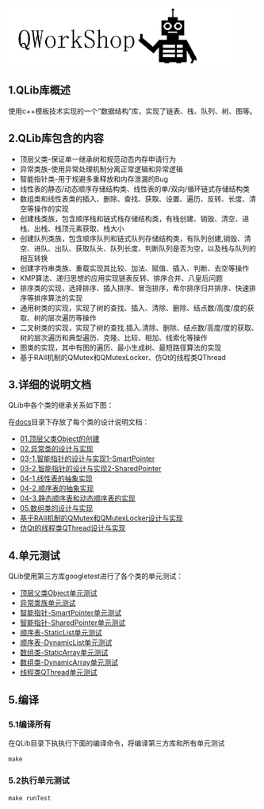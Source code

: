 ![QWorkShop](./docs/00_README/pic/QWorkShop.png)

## 1.QLib库概述

使用c++模板技术实现的一个“数据结构”库，实现了链表、栈、队列、树、图等。

## 2.QLib库包含的内容

- 顶层父类-保证单一继承树和规范动态内存申请行为
- 异常类族-使用异常处理机制分离正常逻辑和异常逻辑
- 智能指针类-用于规避多重释放和内存泄漏的Bug
- 线性表的静态/动态顺序存储结构类、线性表的单/双向/循环链式存储结构类
- 数组类和线性表类的插入、删除、查找、获取、设置、遍历、反转、长度、清空等操作的实现
- 创建栈类族，包含顺序栈和链式栈存储结构类，有栈创建、销毁、清空、进栈、出栈、栈顶元素获取、栈大小
- 创建队列类族，包含顺序队列和链式队列存储结构类，有队列创建,销毁、清空、进队、出队、获取队头、队列长度、判断队列是否为空，以及栈与队列的相互转换
- 创建字符串类族、重载实现其比较、加法、赋值、插入、判断、去空等操作
- KMP算法、递归思想的应用实现链表反转、排序合并、八皇后问题
- 排序类的实现，选择排序、插入排序、冒泡排序，希尔排序归并排序、快速排序等排序算法的实现
- 通用树类的实现，实现了树的查找、插入、清除、删除、结点数/高度/度的获取、树的层次遍历等操作
- 二叉树类的实现，实现了树的查找.插入.清除、删除、结点数/高度/度的获取、树的层次遍历和典型遍历、克隆、比较、相加、线索化等操作
- 图类的实现，其中有图的遍历、最小生成树、最短路径算法的实现
- 基于RAII机制的QMutex和QMutexLocker、仿Qt的线程类QThread

## 3.详细的说明文档

QLib中各个类的继承关系如下图：



在[docs](./docs)目录下存放了每个类的设计说明文档：

- [01.顶层父类Object的创建](./docs/01_顶层父类Object/01.顶层父类Object的创建.md)
- [02.异常类的设计与实现](./docs/02_异常类的设计与实现/02.异常类的设计与实现.md)
- [03-1.智能指针的设计与实现1-SmartPointer](./docs/03_智能指针的设计与实现/03.智能指针的设计与实现1-SmartPointer.md)
- [03-2.智能指针的设计与实现2-SharedPointer](./docs/03_智能指针的设计与实现/03.智能指针的设计与实现2-SharedPointer.md)
- [04-1.线性表的抽象实现](./docs/04_顺序表/04-1.线性表的抽象实现.md)
- [04-2.顺序表的抽象实现](./docs/04_顺序表/04_2顺序表的抽象实现/04-2.顺序表的抽象实现.md)
- [04-3.静态顺序表和动态顺序表的实现](./docs/04_顺序表/04_3静态顺序表和动态顺序表/04-3.静态顺序表和动态顺序表.md)
- [05.数组类的设计与实现](./docs/05_数组类的设计与实现/05.数组类的设计与实现.md)
- [基于RAII机制的QMutex和QMutexLocker设计与实现](./docs/QMutex和QMutexLocker设计与实现/基于RAII机制的QMutex和QMutexLocker设计与实现.md)
- [仿Qt的线程类QThread设计与实现](./docs/QThread线程类的设计与实现/QThread线程类的设计与实现.md)

## 4.单元测试

QLib使用第三方库googletest进行了各个类的单元测试：

- [顶层父类Object单元测试](./test/testObject.h)
- [异常类族单元测试](./test/testException.h)
- [智能指针-SmartPointer单元测试](./test/testSmartPointer.h)
- [智能指针-SharedPointer单元测试](./test/testSharedPointer.h)
- [顺序表-StaticList单元测试](./test/testStaticList.h)
- [顺序表-DynamicList单元测试](./test/testDynamicList.h)
- [数组类-StaticArray单元测试](./test/testStaticArray.h)
- [数组类-DynamicArray单元测试](./test/testDynamicArray.h)
- [线程类QThread单元测试](./test/testQThread.h)

## 5.编译

### 5.1编译所有

在QLib目录下执执行下面的编译命令，将编译第三方库和所有单元测试

```shell
make
```

### 5.2执行单元测试

```shell
make runTest
```

